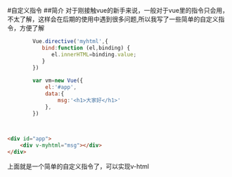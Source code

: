 #自定义指令
##简介
对于刚接触vue的新手来说，一般对于vue里的指令只会用，不太了解，这样会在后期的使用中遇到很多问题,所以我写了一些简单的自定义指令，方便了解

```javascript
        Vue.directive('myhtml',{
           bind:function (el,binding) {
              el.innerHTML=binding.value;
           }
        })
        
        var vm=new Vue({
            el:'#app',
            data:{
                msg:'<h1>大家好</h1>'
            },
        })
        
```
```html

<div id="app">
    <div v-myhtml="msg"></div>
</div>

```
上面就是一个简单的自定义指令了，可以实现v-html